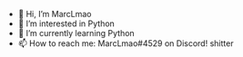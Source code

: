 - 👋 Hi, I’m MarcLmao
- 👀 I’m interested in Python
- 🌱 I’m currently learning Python
- 📫 How to reach me: MarcLmao#4529 on Discord!
shitter
